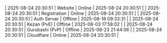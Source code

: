 | 2025-08-24 20:30:51 | Website | Online | 2025-08-24 20:30:51 |
| 2025-08-24 20:30:51 | Registration | Online | 2025-08-24 20:30:51 |
| 2025-08-24 20:30:51 | Auth Server | Offline | 2025-08-18 09:33:31 |
| 2025-08-24 20:30:51 | Kezan (PvE) | Offline | 2025-08-03 17:58:02 |
| 2025-08-24 20:30:51 | Gurubashi (PvP) | Offline | 2025-08-23 21:44:06 |
| 2025-08-24 20:30:51 | Cloudflare | Online | 2025-08-24 20:30:51 |
